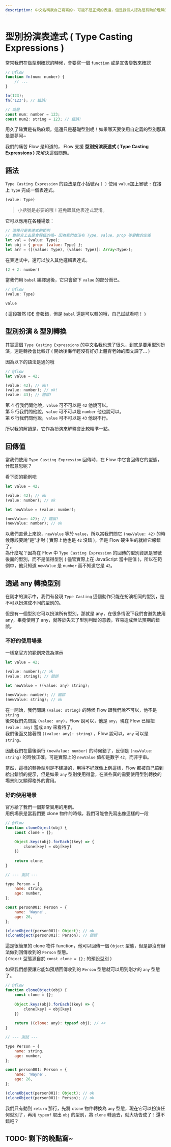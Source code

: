 ```yaml
---
description: 中文名稱我自己寫寫的~ 可能不是正規的表達，但是我個人認為是有助於理解的
---
```


# 型別扮演表達式 \( Type Casting Expressions \)

常常我們在做型別確認的時候，會要寫一個 `function` 或是宣告變數來確認

```javascript
// @flow
function fn(num: number) {
    // ...
}

fn(123);
fn('123'); // 錯誤!

// 或是
const num: number = 123;
const num2: string = 123; // 錯誤!
```

用久了確實是有點麻煩。這還只是基礎型別呢！如果哪天要使用自定義的型別那真是惡夢阿~

我們的痛苦 Flow 是知道的， Flow 支援 **型別扮演表達式 \( Type Casting Expressions \)** 來解決這個問題。

## 語法 <a id="grammar"></a>

`Type Casting Expression` 的語法是在小括號內 `( )`  使用 `value`加上冒號 `:` 在接上 `Type` 完成一個表達式。

```javascript
(value: Type)
```

> 小括號是必要的哦！避免跟其他表達式混淆。

它可以應用在各種場景：

```javascript
// 這裡只是表達式的範例
// 實際寫上去是會報錯的哦~ 因為我們並沒有 Type, value, prop 等變數的定義
let val = (value: Type);
let obj = { prop: (value: Type) };
let arr = ([(value: Type), (value: Type)]: Array<Type>);
```

在表達式中，還可以放入其他邏輯表達式。

```javascript
(2 + 2: number)
```

當我們用 `babel` 編譯過後，它只會留下 `value` 的部分而已。

```javascript
// @flow
(value: Type)
```

```javascript
value
```

\( 這段雖然 IDE 會報錯，但是 `babel` 還是可以轉的哦，自己試試看吧！  \)

## 型別扮演 & 型別轉換 <a id="type-casting"></a>

其實這個 `Type Casting Expressions` 的中文名我也想了很久，到底是要用型別扮演，還是轉換會比較好 \( 開始後悔年輕沒有好好上體育老師的國文課了... \)

因為以下的語法是通的哦

```javascript
// @flow
let value = 42;

(value: 42); // ok!
(value: number); // ok!
(value: 43); // 錯誤!
```

第 4 行我們問他說，`value` 可不可以是 `42` 他說可以。  
第 5 行我們問他說，`value` 可不可以是 `number` 他也說可以。  
第 6 行我們問他說，`value` 可不可以是 `43` 他說不行。

所以我的解讀是，它作為扮演來解釋會比較精準一點。

## 回傳值 <a id="return"></a>

當我們使用 `Type Casting Expression` 回傳時，在 Flow 中它會回傳它的型態，什麼意思呢？

看下面的範例吧

```javascript
let value = 42;

(value: 42); // ok
(value: number); // ok

let newValue = (value: number);

(newValue: 42); // 錯誤!
(newValue: number); // ok
```

以我們直覺上來說，`newValue` 等於 `value`，所以當我們問它 `(newValue: 42)` 的時候應該要說"是"才對 \( 實際上他也是 `42` 沒錯 \)，但是 Flow 硬生生的就給它報錯了。  
為什麼呢？因為在 Flow 中 `Type Casting Expression` 的回傳的型別資訊是冒號後面的型別，而不是值得型別 \( 儘管實際上在 JavaScript 當中是值 \)，所以在範例中，他只知道 `newValue` 是 `number` 而不知道它是 `42`。

## 透過 any 轉換型別 <a id="through-any"></a>

在剛才的演示中，我們有發現 `Type Casting` 這個動作只能在扮演相同的型別，是不可以扮演成不同的型別的。

但是有一個型別它可以扮演所有型別，那就是 any，在很多情況下我們會避免使用 any，畢竟使用了 any，就等於失去了型別判斷的意義，容易造成無法預期的錯誤。

### 不好的使用場景 <a id="bad"></a>

一樣拿官方的範例來做為演示

```javascript
let value = 42;

(value: number);// ok
(value: string); // 錯誤

let newValue = ((value: any) string);

(newValue: number); // 錯誤
(newValue: string); // ok
```

在一開始，我們問說 `(value: string)` 的時候 Flow 跟我們說不可以，他不是 `string`  
後來我們先問說 `(value: any)`，Flow 說可以，他是 `any`，現在 Flow 已經把 `(value: any)` 當成 any 來看待了，  
我們後面又接著問 `((value: any): string)` ，Flow 說可以，`any` 可以是 `string`。

因此我們在最後兩行 `(newValue: number)` 的時候錯了，反倒是 `(newValue: string)` 的時候正確。可是實際上的 `newValue` 值卻是數字 `42`，而非字串。

當然，這樣的轉換型別是不建議的，用得不好就像上例這樣，Flow 都被自己搞到給出錯誤的提示，但是如果 `any` 型別使用得當，在某些真的需要使用型別轉換的場景則又顯得格外的實用。

### 好的使用場景 <a id="better"></a>

官方給了我們一個非常實用的用例。  
用例場景是當我們要 clone 物件的時候，我們可能會先寫出像這樣的一段

```javascript
// @flow
function cloneObject(obj) {
    const clone = {};
    
    Object.keys(obj).forEach((key) => {
        clone[key] = obj[key]
    })
    
    return clone;
}

// --- 測試 ---

type Person = {
    name: string,
    age: number,
};

const person001: Person = {
    name: 'Wayne',
    age: 26,
};

(cloneObject(person001): Object); // ok
(cloneObject(person001): Person); // 錯誤
```

這是很簡單的 clone 物件 function，他可以回傳一個 `Object` 型態，但是卻沒有辦法做到回傳收到的 `Person` 型態。  
\( `Object` 型態源自於 `const clone = {};` 的預設型別 \)

如果我們想要讓它能如預期回傳收到的 `Person` 型態就可以用到剛才的 `any` 型態了。

```javascript
// @flow
function cloneObject(obj) {
    const clone = {};
    
    Object.keys(obj).forEach((key) => {
        clone[key] = obj[key]
    })
    
    return ((clone: any): typeof obj); // <<
}

// --- 測試 ---

type Person = {
    name: string,
    age: number,
};

const person001: Person = {
    name: 'Wayne',
    age: 26,
};

(cloneObject(person001): Object); // ok
(cloneObject(person001): Person); // ok
```

我們只有動到 `return` 那行，先將 `clone` 物件轉換為 `any` 型態，現在它可以扮演任何型別了，再用 `typeof` 取出 `obj` 的型別，將 `clone` 轉過去，就大功告成了！還不錯吧？

## TODO: 剩下的晚點寫~ <a id="todo"></a>

